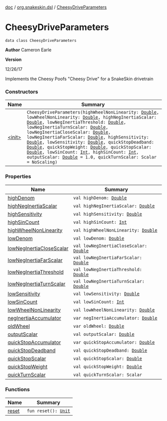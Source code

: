 [doc](../../index.md) / [org.snakeskin.dsl](../index.md) / [CheesyDriveParameters](./index.md)

# CheesyDriveParameters

`data class CheesyDriveParameters`

**Author**
Cameron Earle

**Version**

12/26/17




Implements the Cheesy Poofs "Cheesy Drive" for a SnakeSkin drivetrain

### Constructors

| Name | Summary |
|---|---|
| [&lt;init&gt;](-init-.md) | `CheesyDriveParameters(highWheelNonLinearity: `[`Double`](https://kotlinlang.org/api/latest/jvm/stdlib/kotlin/-double/index.html)`, lowWheelNonLinearity: `[`Double`](https://kotlinlang.org/api/latest/jvm/stdlib/kotlin/-double/index.html)`, highNegInertiaScalar: `[`Double`](https://kotlinlang.org/api/latest/jvm/stdlib/kotlin/-double/index.html)`, lowNegInertiaThreshold: `[`Double`](https://kotlinlang.org/api/latest/jvm/stdlib/kotlin/-double/index.html)`, lowNegInertiaTurnScalar: `[`Double`](https://kotlinlang.org/api/latest/jvm/stdlib/kotlin/-double/index.html)`, lowNegInertiaCloseScalar: `[`Double`](https://kotlinlang.org/api/latest/jvm/stdlib/kotlin/-double/index.html)`, lowNegInertiaFarScalar: `[`Double`](https://kotlinlang.org/api/latest/jvm/stdlib/kotlin/-double/index.html)`, highSensitivity: `[`Double`](https://kotlinlang.org/api/latest/jvm/stdlib/kotlin/-double/index.html)`, lowSensitivity: `[`Double`](https://kotlinlang.org/api/latest/jvm/stdlib/kotlin/-double/index.html)`, quickStopDeadband: `[`Double`](https://kotlinlang.org/api/latest/jvm/stdlib/kotlin/-double/index.html)`, quickStopWeight: `[`Double`](https://kotlinlang.org/api/latest/jvm/stdlib/kotlin/-double/index.html)`, quickStopScalar: `[`Double`](https://kotlinlang.org/api/latest/jvm/stdlib/kotlin/-double/index.html)`, lowSinCount: `[`Int`](https://kotlinlang.org/api/latest/jvm/stdlib/kotlin/-int/index.html)`, highSinCount: `[`Int`](https://kotlinlang.org/api/latest/jvm/stdlib/kotlin/-int/index.html)`, outputScalar: `[`Double`](https://kotlinlang.org/api/latest/jvm/stdlib/kotlin/-double/index.html)` = 1.0, quickTurnScalar: Scalar = NoScaling)` |

### Properties

| Name | Summary |
|---|---|
| [highDenom](high-denom.md) | `val highDenom: `[`Double`](https://kotlinlang.org/api/latest/jvm/stdlib/kotlin/-double/index.html) |
| [highNegInertiaScalar](high-neg-inertia-scalar.md) | `val highNegInertiaScalar: `[`Double`](https://kotlinlang.org/api/latest/jvm/stdlib/kotlin/-double/index.html) |
| [highSensitivity](high-sensitivity.md) | `val highSensitivity: `[`Double`](https://kotlinlang.org/api/latest/jvm/stdlib/kotlin/-double/index.html) |
| [highSinCount](high-sin-count.md) | `val highSinCount: `[`Int`](https://kotlinlang.org/api/latest/jvm/stdlib/kotlin/-int/index.html) |
| [highWheelNonLinearity](high-wheel-non-linearity.md) | `val highWheelNonLinearity: `[`Double`](https://kotlinlang.org/api/latest/jvm/stdlib/kotlin/-double/index.html) |
| [lowDenom](low-denom.md) | `val lowDenom: `[`Double`](https://kotlinlang.org/api/latest/jvm/stdlib/kotlin/-double/index.html) |
| [lowNegInertiaCloseScalar](low-neg-inertia-close-scalar.md) | `val lowNegInertiaCloseScalar: `[`Double`](https://kotlinlang.org/api/latest/jvm/stdlib/kotlin/-double/index.html) |
| [lowNegInertiaFarScalar](low-neg-inertia-far-scalar.md) | `val lowNegInertiaFarScalar: `[`Double`](https://kotlinlang.org/api/latest/jvm/stdlib/kotlin/-double/index.html) |
| [lowNegInertiaThreshold](low-neg-inertia-threshold.md) | `val lowNegInertiaThreshold: `[`Double`](https://kotlinlang.org/api/latest/jvm/stdlib/kotlin/-double/index.html) |
| [lowNegInertiaTurnScalar](low-neg-inertia-turn-scalar.md) | `val lowNegInertiaTurnScalar: `[`Double`](https://kotlinlang.org/api/latest/jvm/stdlib/kotlin/-double/index.html) |
| [lowSensitivity](low-sensitivity.md) | `val lowSensitivity: `[`Double`](https://kotlinlang.org/api/latest/jvm/stdlib/kotlin/-double/index.html) |
| [lowSinCount](low-sin-count.md) | `val lowSinCount: `[`Int`](https://kotlinlang.org/api/latest/jvm/stdlib/kotlin/-int/index.html) |
| [lowWheelNonLinearity](low-wheel-non-linearity.md) | `val lowWheelNonLinearity: `[`Double`](https://kotlinlang.org/api/latest/jvm/stdlib/kotlin/-double/index.html) |
| [negInertiaAccumulator](neg-inertia-accumulator.md) | `var negInertiaAccumulator: `[`Double`](https://kotlinlang.org/api/latest/jvm/stdlib/kotlin/-double/index.html) |
| [oldWheel](old-wheel.md) | `var oldWheel: `[`Double`](https://kotlinlang.org/api/latest/jvm/stdlib/kotlin/-double/index.html) |
| [outputScalar](output-scalar.md) | `val outputScalar: `[`Double`](https://kotlinlang.org/api/latest/jvm/stdlib/kotlin/-double/index.html) |
| [quickStopAccumulator](quick-stop-accumulator.md) | `var quickStopAccumulator: `[`Double`](https://kotlinlang.org/api/latest/jvm/stdlib/kotlin/-double/index.html) |
| [quickStopDeadband](quick-stop-deadband.md) | `val quickStopDeadband: `[`Double`](https://kotlinlang.org/api/latest/jvm/stdlib/kotlin/-double/index.html) |
| [quickStopScalar](quick-stop-scalar.md) | `val quickStopScalar: `[`Double`](https://kotlinlang.org/api/latest/jvm/stdlib/kotlin/-double/index.html) |
| [quickStopWeight](quick-stop-weight.md) | `val quickStopWeight: `[`Double`](https://kotlinlang.org/api/latest/jvm/stdlib/kotlin/-double/index.html) |
| [quickTurnScalar](quick-turn-scalar.md) | `val quickTurnScalar: Scalar` |

### Functions

| Name | Summary |
|---|---|
| [reset](reset.md) | `fun reset(): `[`Unit`](https://kotlinlang.org/api/latest/jvm/stdlib/kotlin/-unit/index.html) |
